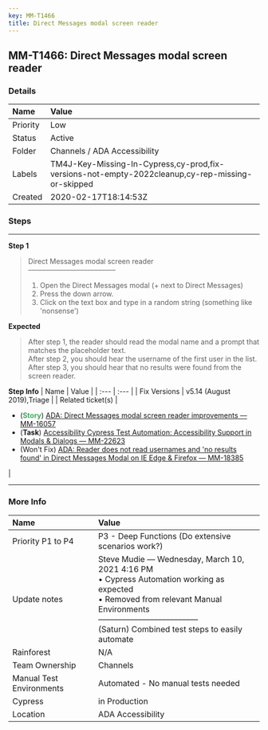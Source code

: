 ```yaml
---
key: MM-T1466
title: Direct Messages modal screen reader
---
```


## MM-T1466: Direct Messages modal screen reader

### Details

| Name     | Value                                                                                            |
| :------- | :----------------------------------------------------------------------------------------------- |
| Priority | Low                                                                                              |
| Status   | Active                                                                                           |
| Folder   | Channels / ADA Accessibility                                                                     |
| Labels   | TM4J-Key-Missing-In-Cypress,cy-prod,fix-versions-not-empty-2022cleanup,cy-rep-missing-or-skipped |
| Created  | 2020-02-17T18:14:53Z                                                                             |

### Steps

<hr/>

**Step 1**

> <article>Direct Messages modal screen reader<br>–––––––––––––––––––––––––<ol><li>Open the Direct Messages modal (+ next to Direct Messages)</li><li>Press the down arrow.</li><li>Click on the text box and type in a random string (something like 'nonsense')</li></ol></article>

**Expected**

> <article>After step 1, the reader should read the modal name and a prompt that matches the placeholder text.<br>After step 2, you should hear the username of the first user in the list.<br>After step 3, you should hear that no results were found from the screen reader.</article>

**Step Info**
| Name | Value |
| :--- | :--- |
| Fix Versions | v5.14 (August 2019),Triage |
| Related ticket(s) | <ul><li>(<strong><span style="color: rgb(65, 168, 95);">Story</span></strong>) <a href="https://mattermost.atlassian.net/browse/MM-16057" rel="noopener noreferrer" target="_blank">ADA: Direct Messages modal screen reader improvements — MM-16057</a></li><li>(<strong>Task</strong>) <a href="https://mattermost.atlassian.net/browse/MM-22623">Accessibility Cypress Test Automation: Accessibility Support in Modals &amp; Dialogs — MM-22623</a></li><li>(Won't Fix) <a href="https://mattermost.atlassian.net/browse/MM-18385" rel="noopener noreferrer" target="_blank">ADA: Reader does not read usernames and 'no results found' in Direct Messages Modal on IE Edge &amp; Firefox — MM-18385</a></li></ul> |

<hr/>

### More Info

| Name                     | Value                                                                                                                                                                                                                      |
| :----------------------- | :------------------------------------------------------------------------------------------------------------------------------------------------------------------------------------------------------------------------- |
| Priority P1 to P4        | P3 - Deep Functions (Do extensive scenarios work?)                                                                                                                                                                         |
| Update notes             | Steve Mudie — Wednesday, March 10, 2021 4:16 PM<br>• Cypress Automation working as expected<br>• Removed from relevant Manual Environments<br>–––––––––––––––––––––––––<br>(Saturn) Combined test steps to easily automate |
| Rainforest               | N/A                                                                                                                                                                                                                        |
| Team Ownership           | Channels                                                                                                                                                                                                                   |
| Manual Test Environments | Automated - No manual tests needed                                                                                                                                                                                         |
| Cypress                  | in Production                                                                                                                                                                                                              |
| Location                 | ADA Accessibility                                                                                                                                                                                                          |
